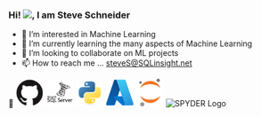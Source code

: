 ### Hi! <img src="https://raw.githubusercontent.com/MartinHeinz/MartinHeinz/master/wave.gif" width="30px">, I am Steve Schneider

- 👀 I’m interested in Machine Learning
- 🌱 I’m currently learning the many aspects of Machine Learning
- 💞️ I’m looking to collaborate on ML projects
- 📫 How to reach me ...  steveS@SQLinsight.net

🧰
<img src="https://github.com/devicons/devicon/blob/master/icons/github/github-original.svg" alt="GitHub" width="50" height="50" />
<img src="https://github.com/devicons/devicon/blob/master/icons/microsoftsqlserver/microsoftsqlserver-plain-wordmark.svg" alt="SQL Logo" width="50" height="50" />
<img src="https://github.com/devicons/devicon/blob/master/icons/python/python-original.svg"                      alt="Python Logo" width="50" height="50" />
<img src="https://github.com/devicons/devicon/blob/master/icons/azure/azure-original.svg" alt="Azure Logo" width="50" height="50" />
<img src="https://github.com/devicons/devicon/blob/master/icons/jupyter/jupyter-original.svg" alt="Jupyter Logo" width="50" height="50" />
<img src="https://i0.wp.com/2.bp.blogspot.com/-Alklx2Guuz8/XJgQeQ6YCaI/AAAAAAAAK-U/RmQQyzY5oRI-e4qpXD1elxCyaO_RGRmHwCLcBGAs/s1600/1200px-Spyder_logo.svg.png?ssl=1" alt="SPYDER Logo" width="50" height="50" />

<!---
steveSchneider2/steveSchneider2 is a ✨ special ✨ repository because its `README.md` (this file) appears on your GitHub profile.
You can click the Preview link to take a look at your changes.
--->
